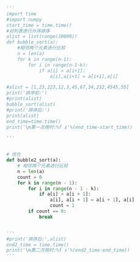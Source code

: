 
<BlogInfo id="1142" title="2.冒泡排序法" author="白日梦想猿" pv=0 read_times=0 pre_cost_time="0分42秒" category="算法" tag_list="['算法']" create_time="2020.05.21 15:27:21" update_time="2022.02.26 11:00:40" />

```python
'''
import time
#import numpy
start_time = time.time()
#对列表进行升序排序
alist = list(range(10000))
def bubble_sort(a):
    #相邻两个元素进行比较
    n = len(a)
    for k in range(n-1):
        for i in range(n-1-k):
            if a[i] > a[i+1]:
                a[i],a[i+1] = a[i+1],a[i]

#alist = [1,23,223,12,3,45,67,34,232,4545,55]
print('排序前:')
#print(alist)
bubble_sort(alist)
#print('排序后:')
print(alist)
end_time=time.time()
print('\n第一次用时:%f s'%(end_time-start_time))

'''


# 优化
def bubble2_sort(a):
    # 相邻两个元素进行比较
    n = len(a)
    count = 0
    for k in range(n - 1):
        for i in range(n - 1 - k):
            if a[i] > a[i + 1]:
                a[i], a[i + 1] = a[i + 1], a[i]
                count = 1
        if count == 0:
            break


'''
#print('排序后:',alist)
end2_time = time.time()
print('\n第二次用时:%f s'%(end2_time-end_time))
'''

```
